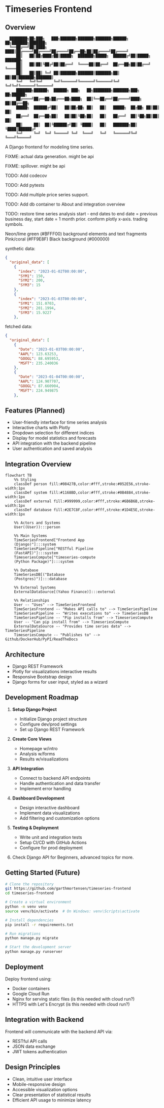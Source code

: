# Timeseries Frontend

## Overview

```ascii
  ████████╗██╗███╗   ███╗███████╗███████╗███████╗██████╗ ██╗███████╗███████╗
  ╚══██╔══╝██║████╗ ████║██╔════╝██╔════╝██╔════╝██╔══██╗██║██╔════╝██╔════╝
     ██║   ██║██╔████╔██║█████╗  ███████╗█████╗  ██████╔╝██║█████╗  ███████╗
     ██║   ██║██║╚██╔╝██║██╔══╝  ╚════██║██╔══╝  ██╔══██╗██║██╔══╝  ╚════██║
     ██║   ██║██║ ╚═╝ ██║███████╗███████║███████╗██║  ██║██║███████╗███████║
     ╚═╝   ╚═╝╚═╝     ╚═╝╚══════╝╚══════╝╚══════╝╚═╝  ╚═╝╚═╝╚══════╝╚══════╝
     ███████╗██████╗  ██████╗ ███╗   ██╗████████╗███████╗███╗   ██╗██████╗
     ██╔════╝██╔══██╗██╔═══██╗████╗  ██║╚══██╔══╝██╔════╝████╗  ██║██╔══██╗
     █████╗  ██████╔╝██║   ██║██╔██╗ ██║   ██║   █████╗  ██╔██╗ ██║██║  ██║
     ██╔══╝  ██╔══██╗██║   ██║██║╚██╗██║   ██║   ██╔══╝  ██║╚██╗██║██║  ██║
     ██║     ██║  ██║╚██████╔╝██║ ╚████║   ██║   ███████╗██║ ╚████║██████╔╝
     ╚═╝     ╚═╝  ╚═╝ ╚═════╝ ╚═╝  ╚═══╝   ╚═╝   ╚══════╝╚═╝  ╚═══╝╚═════╝
```

A Django frontend for modeling time series.

FIXME: actual data generation. might be api

FIXME: spillover. might be api

TODO: Add codecov

TODO: Add pytests

TODO: Add multiple price series support.

TODO: Add db container to About and integration overview

TODO: restore time series analysis start - end dates to end date = previous business day, start date = 1 month prior. conform plotly x-axis. trading symbols.

Neon/lime green (#BFFF00) background elements and text fragments
Pink/coral (#FF9E8F)
Black background (#000000)

synthetic data:
```json
{
  "original_data": [
    {
      "index": "2023-01-02T00:00:00",
      "SYM1": 150,
      "SYM2": 200,
      "SYM3": 15
    },
    {
      "index": "2023-01-03T00:00:00",
      "SYM1": 151.0703,
      "SYM2": 201.1994,
      "SYM3": 15.9227
    },
```

fetched data:
```json
{
  "original_data": [
    {
      "Date": "2023-01-03T00:00:00",
      "AAPL": 123.63253,
      "GOOGL": 88.695953,
      "MSFT": 235.240036
    },
    {
      "Date": "2023-01-04T00:00:00",
      "AAPL": 124.907707,
      "GOOGL": 87.660904,
      "MSFT": 224.949875
    },
```




## Features (Planned)

- User-friendly interface for time series analysis
- Interactive charts with Plotly
- Dropdown selection for different indices
- Display for model statistics and forecasts
- API integration with the backend pipeline
- User authentication and saved analysis

## Integration Overview

```mermaid
flowchart TB
    %% Styling
    classDef person fill:#08427B,color:#fff,stroke:#052E56,stroke-width:1px
    classDef system fill:#1168BD,color:#fff,stroke:#0B4884,stroke-width:1px
    classDef external fill:#999999,color:#fff,stroke:#6B6B6B,stroke-width:1px
    classDef database fill:#2E7C8F,color:#fff,stroke:#1D4E5E,stroke-width:1px
    
    %% Actors and Systems
    User((User)):::person
    
    %% Main Systems
    TimeSeriesFrontend["Frontend App
    (Django)"]:::system
    TimeSeriesPipeline["RESTful Pipeline
    (FastAPI)"]:::system
    TimeseriesCompute["timeseries-compute
    (Python Package)"]:::system
    
    %% Database
    TimeSeriesDB[("Database
    (Postgres)")]:::database
    
    %% External Systems
    ExternalDataSource[(Yahoo Finance)]:::external
    
    %% Relationships
    User -- "Uses" --> TimeSeriesFrontend
    TimeSeriesFrontend -- "Makes API calls to" --> TimeSeriesPipeline
    TimeSeriesPipeline -- "Writes executions to" --> TimeSeriesDB
    TimeSeriesPipeline -- "Pip installs from" --> TimeseriesCompute
    User -- "Can pip install from" --> TimeseriesCompute
    ExternalDataSource -- "Provides time series data" --> TimeSeriesPipeline
    TimeseriesCompute -- "Publishes to" --> Github/DockerHub/PyPI/ReadTheDocs
```

## Architecture

- Django REST Framework
- Plotly for visualizations interactive results
- Responsive Bootstrap design
- Django forms for user input, styled as a wizard

## Development Roadmap

1. **Setup Django Project**
   - Initialize Django project structure
   - Configure dev/prod settings
   - Set up Django REST Framework

2. **Create Core Views**
   - Homepage w/intro
   - Analysis w/forms
   - Results w/visualizations

3. **API Integration**
   - Connect to backend API endpoints
   - Handle authentication and data transfer
   - Implement error handling

4. **Dashboard Development**
   - Design interactive dashboard
   - Implement data visualizations
   - Add filtering and customization options

5. **Testing & Deployment**
   - Write unit and integration tests
   - Setup CI/CD with GitHub Actions
   - Configure for prod deployment

6. Check Django API for Beginners, advanced topics for more.

## Getting Started (Future)

```bash
# Clone the repository
git https://github.com/garthmortensen/timeseries-frontend
cd timeseries-frontend

# Create a virtual environment
python -m venv venv
source venv/bin/activate  # On Windows: venv\Scripts\activate

# Install dependencies
pip install -r requirements.txt

# Run migrations
python manage.py migrate

# Start the development server
python manage.py runserver
```

## Deployment

Deploy frontend using:

- Docker containers
- Google Cloud Run
- Nginx for serving static files (is this needed with cloud run?)
- HTTPS with Let's Encrypt (is this needed with cloud run?)

## Integration with Backend

Frontend will communicate with the backend API via:

- RESTful API calls
- JSON data exchange
- JWT tokens authentication

## Design Principles

- Clean, intuitive user interface
- Mobile-responsive design
- Accessible visualization options
- Clear presentation of statistical results
- Efficient API usage to minimize latency


